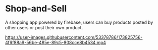 # Shop-and-Sell
A shopping app powered by firebase, users can buy products posted by other users or post their own product.



https://user-images.githubusercontent.com/53378786/173825756-4f6f88a9-56be-485e-89c5-808cce8b4534.mp4

